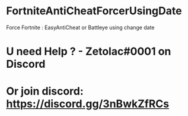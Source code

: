 # FortniteAntiCheatForcerUsingDate
Force Fortnite : EasyAntiCheat or Battleye using change date 
# U need Help ? - Zetolac#0001 on Discord
# Or join discord: https://discord.gg/3nBwkZfRCs
